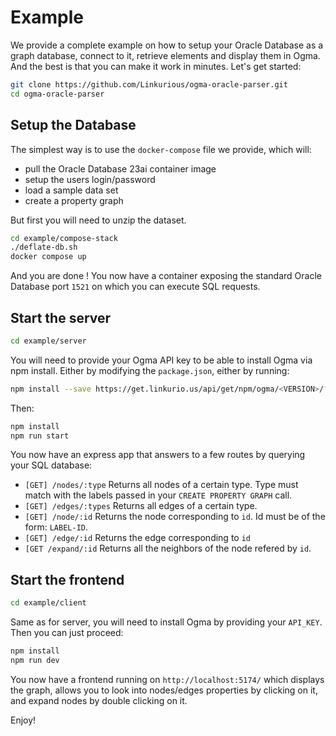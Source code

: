 # Example

We provide a complete example on how to setup your Oracle Database as a graph database, connect to it, retrieve elements and display them in Ogma. And the best is that you can make it work in minutes.
Let's get started:

```sh
git clone https://github.com/Linkurious/ogma-oracle-parser.git
cd ogma-oracle-parser
```

## Setup the Database

The simplest way is to use the `docker-compose` file we provide, which will:

- pull the Oracle Database 23ai container image
- setup the users login/password
- load a sample data set
- create a property graph

But first you will need to unzip the dataset.

```sh
cd example/compose-stack
./deflate-db.sh
docker compose up
```

And you are done ! You now have a container exposing the standard Oracle Database port `1521` on which you can execute SQL requests.

## Start the server

```sh
cd example/server
```

You will need to provide your Ogma API key to be able to install Ogma via npm install.
Either by modifying the `package.json`, either by running:

```sh
npm install --save https://get.linkurio.us/api/get/npm/ogma/<VERSION>/?secret=<YOUR_API_KEY>
```

Then:

```sh
npm install
npm run start
```

You now have an express app that answers to a few routes by querying your SQL database:

- `[GET] /nodes/:type` Returns all nodes of a certain type. Type must match with the labels passed in your `CREATE PROPERTY GRAPH` call.
- `[GET] /edges/:types` Returns all edges of a certain type.
- `[GET] /node/:id` Returns the node corresponding to `id`. Id must be of the form: `LABEL-ID`.
- `[GET] /edge/:id` Returns the edge corresponding to `id`
- `[GET /expand/:id` Returns all the neighbors of the node refered by `id`.

## Start the frontend

```sh
cd example/client
```

Same as for server, you will need to install Ogma by providing your `API_KEY`. Then you can just proceed:

```sh
npm install
npm run dev
```

You now have a frontend running on `http://localhost:5174/` which displays the graph, allows you to look into nodes/edges properties by clicking on it, and expand nodes by double clicking on it.

Enjoy!
